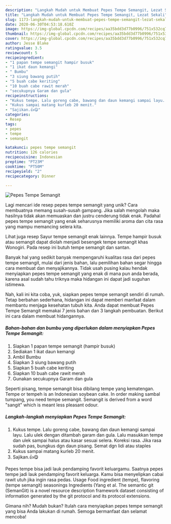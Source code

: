 ```yaml
---
description: "Langkah Mudah untuk Membuat Pepes Tempe Semangit, Lezat Sekali"
title: "Langkah Mudah untuk Membuat Pepes Tempe Semangit, Lezat Sekali"
slug: 1173-langkah-mudah-untuk-membuat-pepes-tempe-semangit-lezat-sekali
date: 2020-06-30T04:53:18.610Z
image: https://img-global.cpcdn.com/recipes/aa35bdd3d77b0996/751x532cq70/pepes-tempe-semangit-foto-resep-utama.jpg
thumbnail: https://img-global.cpcdn.com/recipes/aa35bdd3d77b0996/751x532cq70/pepes-tempe-semangit-foto-resep-utama.jpg
cover: https://img-global.cpcdn.com/recipes/aa35bdd3d77b0996/751x532cq70/pepes-tempe-semangit-foto-resep-utama.jpg
author: Jesse Blake
ratingvalue: 3.5
reviewcount: 5
recipeingredient:
- "1 papan tempe semangit hampir busuk"
- "1 ikat daun kemangi"
- " Bumbu"
- "3 siung bawang putih"
- "5 buah cabe keriting"
- "10 buah cabe rawit merah"
- "secukupnya Garam dan gula"
recipeinstructions:
- "Kukus tempe. Lalu goreng cabe, bawang dan daun kemangi sampai layu. Lalu ulek dengan ditambah garam dan gula. Lalu masukkan tempe dan ulek sampai halus atau kasar sesuai selera. Koreksi rasa. Jika rasa sudah pas, bungkus dgn daun pisang. Semat dgn lidi atau staples"
- "Kukus sampai matang kurleb 20 menit."
- "Sajikan.👍😋"
categories:
- Resep
tags:
- pepes
- tempe
- semangit

katakunci: pepes tempe semangit 
nutrition: 126 calories
recipecuisine: Indonesian
preptime: "PT23M"
cooktime: "PT50M"
recipeyield: "2"
recipecategory: Dinner

---
```



![Pepes Tempe Semangit](https://img-global.cpcdn.com/recipes/aa35bdd3d77b0996/751x532cq70/pepes-tempe-semangit-foto-resep-utama.jpg)

Lagi mencari ide resep pepes tempe semangit yang unik? Cara membuatnya memang susah-susah gampang. Jika salah mengolah maka hasilnya tidak akan memuaskan dan justru cenderung tidak enak. Padahal pepes tempe semangit yang enak seharusnya memiliki aroma dan cita rasa yang mampu memancing selera kita.

Lihat juga resep Sayur tempe semangit enak lainnya. Tempe hampir busuk atau semangit dapat diolah menjadi besengek tempe semangit khas Wonogiri. Pada resep ini butuh tempe semangit dan santan.

Banyak hal yang sedikit banyak mempengaruhi kualitas rasa dari pepes tempe semangit, mulai dari jenis bahan, lalu pemilihan bahan segar hingga cara membuat dan menyajikannya. Tidak usah pusing kalau hendak menyiapkan pepes tempe semangit yang enak di mana pun anda berada, karena asal sudah tahu triknya maka hidangan ini dapat jadi suguhan istimewa.


Nah, kali ini kita coba, yuk, siapkan pepes tempe semangit sendiri di rumah. Tetap berbahan sederhana, hidangan ini dapat memberi manfaat dalam membantu menjaga kesehatan tubuh kita. Anda dapat membuat Pepes Tempe Semangit memakai 7 jenis bahan dan 3 langkah pembuatan. Berikut ini cara dalam membuat hidangannya.

<!--inarticleads1-->

##### Bahan-bahan dan bumbu yang diperlukan dalam menyiapkan Pepes Tempe Semangit:

1. Siapkan 1 papan tempe semangit (hampir busuk)
1. Sediakan 1 ikat daun kemangi
1. Ambil  Bumbu
1. Siapkan 3 siung bawang putih
1. Siapkan 5 buah cabe keriting
1. Siapkan 10 buah cabe rawit merah
1. Gunakan secukupnya Garam dan gula


Seperti pisang, tempe semangit bisa dibilang tempe yang kematengan. Tempe or tempeh is an Indonesian soybean cake. In order making sambal tumpang, you need tempe semangit. Semangit is derived from a word &#34;sangit&#34; which is meant less pleasant odour. 

<!--inarticleads2-->

##### Langkah-langkah menyiapkan Pepes Tempe Semangit:

1. Kukus tempe. Lalu goreng cabe, bawang dan daun kemangi sampai layu. Lalu ulek dengan ditambah garam dan gula. Lalu masukkan tempe dan ulek sampai halus atau kasar sesuai selera. Koreksi rasa. Jika rasa sudah pas, bungkus dgn daun pisang. Semat dgn lidi atau staples
1. Kukus sampai matang kurleb 20 menit.
1. Sajikan.👍😋


Pepes tempe bisa jadi lauk pendamping favorit keluargamu. Saatnya pepes tempe jadi lauk pendamping favorit keluarga. Kamu bisa menyelipkan cabai rawit utuh jika ingin rasa pedas. Usage Food ingredient (tempe), flavoring (tempe semangit) seasonings Ingredients (Yang et al. The semantic git (SemanGit) is a novel resource description framework dataset consisting of information generated by the git protocol and its protocol extensions. 

Gimana nih? Mudah bukan? Itulah cara menyiapkan pepes tempe semangit yang bisa Anda lakukan di rumah. Semoga bermanfaat dan selamat mencoba!
